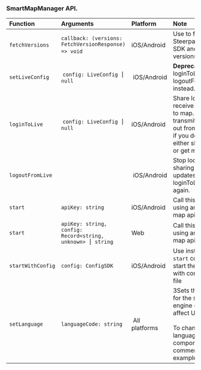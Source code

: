 ### SmartMapManager API.

| Function | Arguments | Platform | Note |
|:---|:---|:---|:------|
| `fetchVersions` | `callback: (versions: FetchVersionResponse) => void` | iOS/Android |Use to fetch Steerpath Smart SDK and Mapbox versions |
| `setLiveConfig` | `config: LiveConfig ⎮ null` | iOS/Android |**Deprecated.** Use loginToLive and logoutFromLive instead.|
| `loginToLive` | `config: LiveConfig ⎮ null` | iOS/Android |Share location and receive live updates to map. Leave transmit or receive out from the config if you don't want to either share location or get map updates.|
| `logoutFromLive` | | iOS/Android |Stop location sharing and updates. Call loginToLive to start again.|
| `start` | `apiKey: string` | iOS/Android |Call this before using any smart map api. |
| `start` | `apiKey: string, config: Record<string, unknown> ⎮ string` | Web |Call this before using any smart map api. |
| `startWithConfig` | `config: ConfigSDK` | iOS/Android |Use instead of plain `start` command to start the smart SDK with configuration file |
| `setLanguage` | `languageCode: string` | All platforms |3Sets the language for the search engine (doesn't affect UI). <br/><br/>To change the language of the UI components, see comment in example/src/App.tsx |

